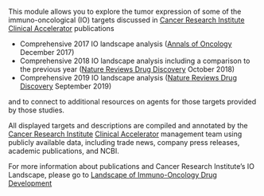 This module allows you to explore the tumor expression of some of the immuno-oncological (IO) targets discussed in 
[Cancer Research Institute](href="https://www.cancerresearch.org)
[Clinical Accelerator](https://www.cancerresearch.org/scientists/clinical-accelerator/leadership) publications

- Comprehensive 2017 IO landscape analysis ([Annals of Oncology](https://academic.oup.com/annonc/article/29/1/84/4693829) December 2017)
- Comprehensive 2018 IO landscape analysis including a comparison to the previous year ([Nature Reviews Drug Discovery](https://www.nature.com/articles/nrd.2018.167) October 2018)
- Comprehensive 2019 IO landscape analysis ([Nature Reviews Drug Discovery](https://www.nature.com/articles/d41573-019-00167-9) September 2019)
     
and to connect to additional resources on agents for those targets provided by those studies.
      
All displayed targets and descriptions are compiled and annotated by the 
[Cancer Research Institute](https://www.cancerresearch.org)
[Clinical Accelerator](https://www.cancerresearch.org/scientists/clinical-accelerator/leadership)
management team using publicly available data, including trade news, company press releases, academic publications, and NCBI.
      
For more information about publications and Cancer Research Institute’s IO Landscape, please go to
[Landscape of Immuno-Oncology Drug Development](https://www.cancerresearch.org/scientists/clinical-accelerator/landscape-of-immuno-oncology-drug-development)
